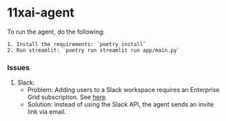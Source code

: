 # 11xai-agent

To run the agent, do the following:

    1. Install the requirements: `poetry install`
    2. Run streamlit: `poetry run streamlit run app/main.py`


### Issues
1. Slack:
   - Problem: Adding users to a Slack workspace requires an Enterprise Grid subscription. See [here](https://api.slack.com/methods/admin.users.invite).
   - Solution: instead of using the Slack API, the agent sends an invite link via email.
